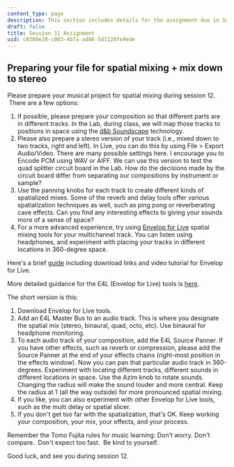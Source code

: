 ```yaml
---
content_type: page
description: This section includes details for the assignment due in Session 11.
draft: false
title: Session 11 Assignment
uid: c0300e20-c083-4b7a-ad86-5d1128fe9ede
---
```

## Preparing your file for spatial mixing + mix down to stereo

Please prepare your musical project for spatial mixing during session 12.  There are a few options:

1. If possible, please prepare your composition so that different parts are in different tracks. In the Lab, during class, we will map those tracks to positions in space using the [d&b Soundscape](https://www.dbsoundscape.com/global/en/) technology.  
2. Please also prepare a stereo version of your track (i.e., mixed down to two tracks, right and left). In Live, you can do this by using File > Export Audio/Video. There are many possible settings here. I encourage you to Encode PCM using WAV or AIFF. We can use this version to test the quad splitter circuit board in the Lab. How do the decisions made by the circuit board differ from separating our compositions by instrument or sample?  
3. Use the panning knobs for each track to create different kinds of spatialized mixes. Some of the reverb and delay tools offer various spatialization techniques as well, such as ping pong or reverberating cave effects. Can you find any interesting effects to giving your sounds more of a sense of space? 
4. For a more advanced experience, try using [Envelop for Live](https://envelop.us/page/tools) spatial mixing tools for your multichannel track. You can listen using headphones, and experiment with placing your tracks in different locations in 360-degree space. 

Here's a brief [guide](https://github.com/EnvelopSound/EnvelopForLive) including download links and video tutorial for Envelop for Live.

More detailed guidance for the E4L (Envelop for Live) tools is [here](https://github.com/EnvelopSound/EnvelopForLive/wiki).

The short version is this:  

1. Download Envelop for Live tools.
2. Add an E4L Master Bus to an audio track. This is where you designate the spatial mix (stereo, binaural, quad, octo, etc). Use binaural for headphone monitoring.
3. To each audio track of your composition, add the E4L Source Panner. If you have other effects, such as reverb or compression, please add the Source Panner at the end of your effects chains (right-most position in the effects window). Now you can pan that particular audio track in 360-degrees. Experiment with locating different tracks, different sounds in different locations in space. Use the Azim knob to rotate sounds. Changing the radius will make the sound louder and more central. Keep the radius at 1 (all the way outside) for more pronounced spatial mixing.  
4. If you like, you can also experiment with other Envelop for Live tools, such as the multi delay or spatial slicer.
5. If you don't get too far with the spatialization, that's OK. Keep working your composition, your mix, your effects, and your process.

Remember the Tomo Fujita rules for music learning: Don't worry. Don't compare.  Don't expect too fast.  Be kind to yourself.  

Good luck, and see you during session 12.